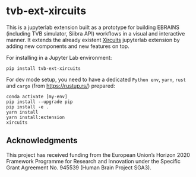 # tvb-ext-xircuits

This is a jupyterlab extension built as a prototype for building EBRAINS 
(including TVB simulator, Siibra API) workflows in a visual and interactive manner. It 
extends the already existent [Xircuits](https://xircuits.io/) jupyterlab extension 
by adding new components and new features on top.

For installing in a Jupyter Lab environment:

    pip install tvb-ext-xircuits


For dev mode setup, you need to have a dedicated `Python env`, `yarn`, `rust` and `cargo` 
(from https://rustup.rs/) prepared:

    conda activate [my-env]
    pip install --upgrade pip
    pip install -e .
    yarn install
    yarn install:extension
    xircuits

##  Acknowledgments
This project has received funding from the European Union’s Horizon 2020 Framework Programme for Research and Innovation under the Specific Grant Agreement No. 945539 (Human Brain Project SGA3).
